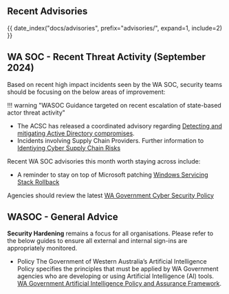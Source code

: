 ## Recent Advisories

{{ date_index("docs/advisories", prefix="advisories/", expand=1, include=2) }}

## WA SOC - Recent Threat Activity (September 2024)

Based on recent high impact incidents seen by the WA SOC, security teams should be focusing on the below areas of improvement:

!!! warning "WASOC Guidance targeted on recent escalation of state-based actor threat activity"

- The ACSC has released a coordinated advisory regarding [Detecting and mitigating Active Directory compromises](https://www.cyber.gov.au/resources-business-and-government/maintaining-devices-and-systems/system-hardening-and-administration/system-hardening/detecting-and-mitigating-active-directory-compromises).
- Incidents involving Supply Chain Providers. Further information to [Identiying Cyber Supply Chain Risks](https://www.cyber.gov.au/resources-business-and-government/maintaining-devices-and-systems/outsourcing-and-procurement/cyber-supply-chains/identifying-cyber-supply-chain-risks)

Recent WA SOC advisories this month worth staying across include:

- A reminder to stay on top of Microsoft patching [Windows Servicing Stack Rollback](https://nvd.nist.gov/vuln/detail/CVE-2024-43491)

Agencies should review the latest [WA Government Cyber Security Policy](https://www.wa.gov.au/government/publications/2024-wa-government-cyber-security-policy)

## WASOC - General Advice

**Security Hardening** remains a focus for all organisations. Please refer to the below guides to ensure all external and internal sign-ins are appropriately monitored.

- Policy  The Government of Western Australia’s Artificial Intelligence Policy specifies the principles that must be applied by WA Government agencies who are developing or using Artificial Intelligence (AI) tools. [WA Government Artificial Intelligence Policy and Assurance Framework](https://www.wa.gov.au/government/publications/wa-government-artificial-intelligence-policy-and-assurance-framework).
